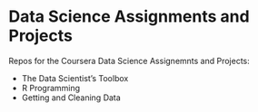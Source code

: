 # Data Science Assignments and Projects

Repos for the Coursera Data Science Assignemnts and Projects:

* The Data Scientist’s Toolbox
* R Programming
* Getting and Cleaning Data

